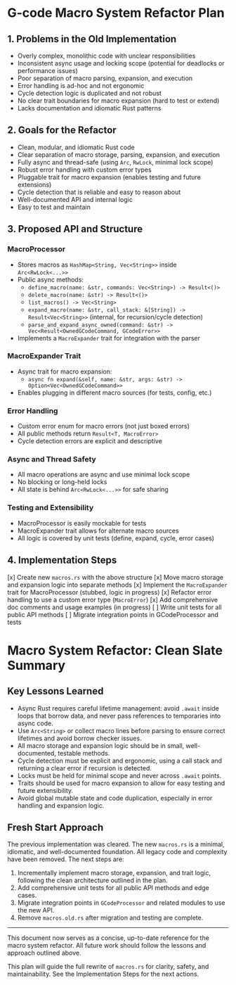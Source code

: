# G-code Macro System Refactor Plan

## 1. Problems in the Old Implementation
- Overly complex, monolithic code with unclear responsibilities
- Inconsistent async usage and locking scope (potential for deadlocks or performance issues)
- Poor separation of macro parsing, expansion, and execution
- Error handling is ad-hoc and not ergonomic
- Cycle detection logic is duplicated and not robust
- No clear trait boundaries for macro expansion (hard to test or extend)
- Lacks documentation and idiomatic Rust patterns

## 2. Goals for the Refactor
- Clean, modular, and idiomatic Rust code
- Clear separation of macro storage, parsing, expansion, and execution
- Fully async and thread-safe (using `Arc`, `RwLock`, minimal lock scope)
- Robust error handling with custom error types
- Pluggable trait for macro expansion (enables testing and future extensions)
- Cycle detection that is reliable and easy to reason about
- Well-documented API and internal logic
- Easy to test and maintain

## 3. Proposed API and Structure

### MacroProcessor
- Stores macros as `HashMap<String, Vec<String>>` inside `Arc<RwLock<...>>`
- Public async methods:
    - `define_macro(name: &str, commands: Vec<String>) -> Result<()>`
    - `delete_macro(name: &str) -> Result<()>`
    - `list_macros() -> Vec<String>`
    - `expand_macro(name: &str, call_stack: &[String]) -> Result<Vec<String>>` (internal, for recursion/cycle detection)
    - `parse_and_expand_async_owned(command: &str) -> Vec<Result<OwnedGCodeCommand, GCodeError>>`
- Implements a `MacroExpander` trait for integration with the parser

### MacroExpander Trait
- Async trait for macro expansion:
    - `async fn expand(&self, name: &str, args: &str) -> Option<Vec<OwnedGCodeCommand>>`
- Enables plugging in different macro sources (for tests, config, etc.)

### Error Handling
- Custom error enum for macro errors (not just boxed errors)
- All public methods return `Result<T, MacroError>`
- Cycle detection errors are explicit and descriptive

### Async and Thread Safety
- All macro operations are async and use minimal lock scope
- No blocking or long-held locks
- All state is behind `Arc<RwLock<...>>` for safe sharing

### Testing and Extensibility
- MacroProcessor is easily mockable for tests
- MacroExpander trait allows for alternate macro sources
- All logic is covered by unit tests (define, expand, cycle, error cases)

## 4. Implementation Steps
 [x] Create new `macros.rs` with the above structure
 [x] Move macro storage and expansion logic into separate methods
 [x] Implement the `MacroExpander` trait for MacroProcessor (stubbed, logic in progress)
 [x] Refactor error handling to use a custom error type (`MacroError`)
 [x] Add comprehensive doc comments and usage examples (in progress)
 [ ] Write unit tests for all public API methods
 [ ] Migrate integration points in GCodeProcessor and tests


# Macro System Refactor: Clean Slate Summary

## Key Lessons Learned

- Async Rust requires careful lifetime management: avoid `.await` inside loops that borrow data, and never pass references to temporaries into async code.
- Use `Arc<String>` or collect macro lines before parsing to ensure correct lifetimes and avoid borrow checker issues.
- All macro storage and expansion logic should be in small, well-documented, testable methods.
- Cycle detection must be explicit and ergonomic, using a call stack and returning a clear error if recursion is detected.
- Locks must be held for minimal scope and never across `.await` points.
- Traits should be used for macro expansion to allow for easy testing and future extensibility.
- Avoid global mutable state and code duplication, especially in error handling and expansion logic.

## Fresh Start Approach

The previous implementation was cleared. The new `macros.rs` is a minimal, idiomatic, and well-documented foundation. All legacy code and complexity have been removed. The next steps are:

1. Incrementally implement macro storage, expansion, and trait logic, following the clean architecture outlined in the plan.
2. Add comprehensive unit tests for all public API methods and edge cases.
3. Migrate integration points in `GCodeProcessor` and related modules to use the new API.
4. Remove `macros.old.rs` after migration and testing are complete.

---

This document now serves as a concise, up-to-date reference for the macro system refactor. All future work should follow the lessons and approach outlined above.

This plan will guide the full rewrite of `macros.rs` for clarity, safety, and maintainability. See the Implementation Steps for the next actions.
